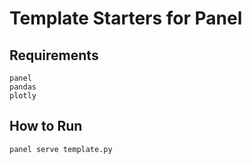 # Template Starters for Panel

## Requirements
```
panel
pandas
plotly
```

## How to Run
```
panel serve template.py
```